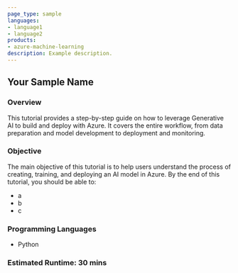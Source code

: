 ```YAML
---
page_type: sample
languages:
- language1
- language2
products:
- azure-machine-learning
description: Example description.
---
```

## Your Sample Name

### Overview

This tutorial provides a step-by-step guide on how to leverage Generative AI to build and deploy with Azure. It covers the entire workflow, from data preparation and model development to deployment and monitoring.

### Objective

The main objective of this tutorial is to help users understand the process of creating, training, and deploying an AI model in Azure. By the end of this tutorial, you should be able to:

 - a
 - b
 - c

### Programming Languages
 - Python

### Estimated Runtime: 30 mins